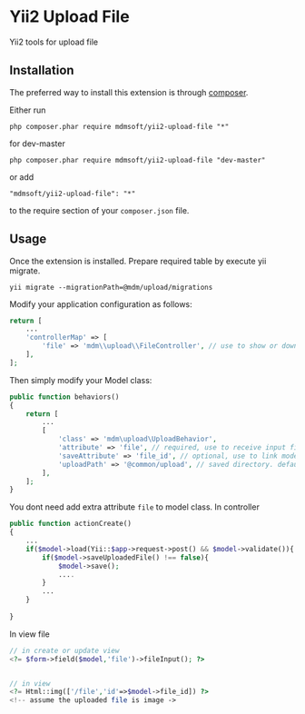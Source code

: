 Yii2 Upload File 
================

Yii2 tools for upload file

Installation
------------

The preferred way to install this extension is through [composer](http://getcomposer.org/download/).

Either run

```
php composer.phar require mdmsoft/yii2-upload-file "*"
```

for dev-master

```
php composer.phar require mdmsoft/yii2-upload-file "dev-master"
```

or add

```
"mdmsoft/yii2-upload-file": "*"
```

to the require section of your `composer.json` file.


Usage
-----

Once the extension is installed.
Prepare required table by execute yii migrate.

```
yii migrate --migrationPath=@mdm/upload/migrations
```

Modify your application configuration as follows:

```php
return [
    ...
    'controllerMap' => [
        'file' => 'mdm\\upload\\FileController', // use to show or download file
    ],
];
```

Then simply modify your Model class:

```php
public function behaviors()
{
	return [
        ...
		[
			'class' => 'mdm\upload\UploadBehavior',
			'attribute' => 'file', // required, use to receive input file
			'saveAttribute' => 'file_id', // optional, use to link model with saved file.
			'uploadPath' => '@common/upload', // saved directory. default to '@runtime/upload'
		],
	];
}
```

You dont need add extra attribute `file` to model class. In controller

```php
public function actionCreate()
{
    ...
    if($model->load(Yii::$app->request->post() && $model->validate()){
        if($model->saveUploadedFile() !== false){
            $model->save();
            ....
        }
        ...
    }
    
}
```

In view file

```php
// in create or update view
<?= $form->field($model,'file')->fileInput(); ?>


// in view
<?= Html::img(['/file','id'=>$model->file_id]) ?>
<!-- assume the uploaded file is image ->
```